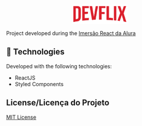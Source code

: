 <p align="center">
  <img alt="Logo do projeto" width="150px" src="./src/assets/logo.png" />
</p>

Project developed during the [Imersão React da Alura](https://www.alura.com.br/imersao-react/)


## 🚀 Technologies

Developed with the following technologies:

- ReactJS
- Styled Components


## License/Licença do Projeto
[MIT License](./LICENSE)
